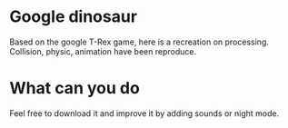# Google dinosaur

Based on the google T-Rex game, here is a recreation on processing.
Collision, physic, animation  have been reproduce.

# What can you do

Feel free to download it and improve it by adding sounds or night mode.
